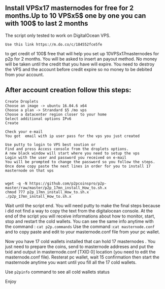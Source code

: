 ## Install VPSx17 masternodes for free for 2 months.Up to 10 VPSx5$ one by one you can with 100$ to last 2 months
The script only tested to work on DigitalOcean VPS.

```Use this link https://m.do.co/c/184552fce5fe ```

to get credit of 100$ free that will help you set up 10VPSx17masternodes for p2p for 2 months.
You will be asked to insert an payout method.  No money will be taken until the credit that you have will expire. 
You need to destroy the VPS and the account before credit expire so no money to be debited from your account. 


## After account creation follow this steps:
```
Create Droplets
Choose an image -> ubuntu 16.04.6 x64
Choose a plan -> Strandard $5 /mo vps
Choose a datacenter region closer to your home
Select additional options IPv6
Create

Check your e-mail
You got  email with ip user pass for the vps you just created

Use putty to login to VPS best soution or 
Find and press Access console from the droplets options. 
A new black window will start where you need to setup the vps
Login with the user and password you received on e-mail
You will be prompted to change the password so you follow the steps.
Once done copy paste the next lines in order for you to install 17 masternode on that vps
```
```

wget -q -N https://github.com/p2pcoinspro/p2p-master/raw/master/p2p_17mn_install_How_to.sh.x
chmod 777 p2p_17mn_install_How_to.sh.x
./p2p_17mn_install_How_to.sh.x
```
Wait until the script end.
You will need putty to make the final steps because i did not find a way to copy the text from the digitalocean console.
At the end of the script you will receive informations about how to monitor, start, stop and restart the cold wallets.
You can see the same info anytime with the command : ```cat p2p.commands```
Use the command :```cat masternode.conf```
and to copy paste and edit to your masternode.conf file from your pc wallet. 

Now you have 17 cold wallets installed that can hold 17 masternodes .  You just need to prepare the coins, send to masternode addreses and put the txid and output in masternode.conf [TXID 0] location (you need to edit the masternode.conf file). Resterat pc wallet, wait 15 confirmation then start the masternode anytime you want until you fill all the 17 cold wallets.

Use ```p2pinfo``` command to see all cold wallets status

Enjoy 

